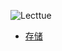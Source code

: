 ![Lecttue](https://pic1.zhimg.com/v2-5007e86b37fb2e17feecba94a7273948_1440w.jpg?source=172ae18b)


* [存储](1.md)